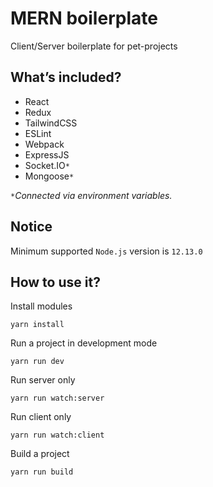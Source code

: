 # MERN boilerplate
Client/Server boilerplate for pet-projects

## What’s included?
- React
- Redux
- TailwindCSS
- ESLint
- Webpack
- ExpressJS
- Socket.IO`*`
- Mongoose`*`

`*`*Connected via environment variables.*

## Notice
Minimum supported `Node.js` version is `12.13.0`

## How to use it?
Install modules
```
yarn install
```

Run a project in development mode
```
yarn run dev
```

Run server only
```
yarn run watch:server
```

Run client only
```
yarn run watch:client
```

Build a project
```
yarn run build
```
